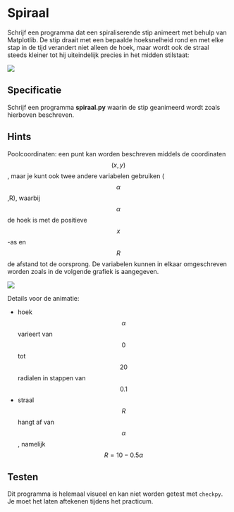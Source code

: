 # Spiraal

Schrijf een programma dat een spiraliserende stip animeert met behulp van Matplotlib. De stip draait met een bepaalde hoeksnelheid rond en met elke stap in de tijd verandert niet alleen de hoek, maar wordt ook de straal steeds kleiner tot hij uiteindelijk precies in het midden stilstaat:

![](AnimationInspiral.gif)

## Specificatie

Schrijf een programma **spiraal.py** waarin de stip geanimeerd wordt zoals hierboven beschreven.

## Hints

Poolcoordinaten: een punt kan worden beschreven middels de coordinaten $$(x,y)$$, maar je
kunt ook twee andere variabelen gebruiken ($$\alpha$$,R), waarbij $$\alpha$$ de
hoek is met de positieve $$x$$-as en $$R$$ de afstand tot de oorsprong. De
variabelen kunnen in elkaar omgeschreven worden zoals in de volgende grafiek is
aangegeven.

![](UitlegPolarCoordinates.png)

Details voor de animatie:

- hoek $$\alpha$$ varieert van $$0$$ tot $$20$$ radialen in stappen van $$0.1$$
- straal $$R$$ hangt af van $$\alpha$$, namelijk $$R=10-0.5\alpha$$

## Testen

Dit programma is helemaal visueel en kan niet worden getest met `checkpy`. Je moet het laten aftekenen tijdens het practicum.
